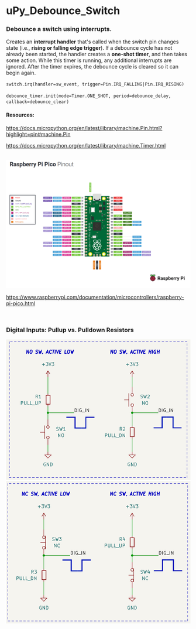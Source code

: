 # uPy_Debounce_Switch

### Debounce a switch using interrupts.


Creates an __interrupt handler__ that's called when the switch pin changes state (i.e., __rising or falling edge trigger__). If a debounce cycle has not already been started, the handler creates a __one-shot  timer__, and then takes some action. While this timer is running, any additional interrupts are ignored. After the timer expires, the debounce cycle is cleared so it can begin again.

```
switch.irq(handler=sw_event, trigger=Pin.IRQ_FALLING|Pin.IRQ_RISING)

debounce_timer.init(mode=Timer.ONE_SHOT, period=debounce_delay, callback=debounce_clear)
 ```
 

#### Resources:

https://docs.micropython.org/en/latest/library/machine.Pin.html?highlight=pin#machine.Pin

https://docs.micropython.org/en/latest/library/machine.Timer.html


<br>

<img src = "./images for README/Raspberry Pi Pico pinout better.png" width = "800"/>

<br>

https://www.raspberrypi.com/documentation/microcontrollers/raspberry-pi-pico.html

<br>

### Digital Inputs: Pullup vs. Pulldown Resistors

<img src = "./images for README/NO switch.png" width = "600"/> 

<img src = "./images for README/NC switch.png" width = "600"/> 

